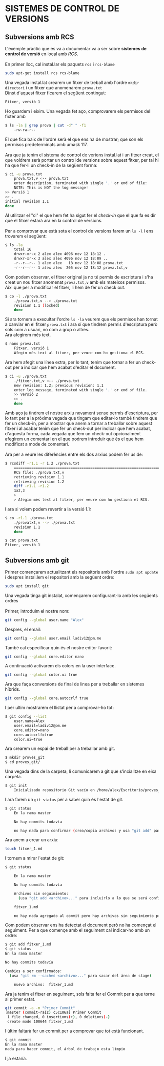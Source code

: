 # SISTEMES DE CONTROL DE VERSIONS

## Subversions amb RCS

L'exemple pràctic que es va a documentar va a ser sobre **sistemes de control de versió** en local amb *RCS*.\
\
En primer lloc, cal instal.lar els paquets `rcs` i `rcs-blame`

```bash
sudo apt-get install rcs rcs-blame
```

Una vegada instal.lat crearem un fitxer de treball amb l'ordre `mkdir directori` i un fitxer que anomenarem `prova.txt`\
Dinst d'aquest fitxer ficarem el següent contingut:

```bash
Fitxer, versió 1
```

Ho guardem i eixim. Una vegada fet aço, comprovarem els permisos del fixter amb

```bash
$ ls -la | grep prova | cut -d" " -f1
    -rw-rw-r--
```

El que fica baix de l'ordre serà el que ens ha de mostrar; que son els permisos predeterminats amb umask 117.\
\
Ara que ja tenim el sistema de control de verions instal.lat i un fitxer creat, el que voldrem serà portar un contro lde versions sobre aquest fitxer, per tal hi ha que fer-li un check-in de la següent forma:

```bash
$ ci -u prova.txt
    prova.txt,v <-- prova.txt
    enter description, terminated with single '.' or end of file:
    NOTE: This is NOT the log message!
>> Versió 1
>> .
initial revision 1.1
done
```

Al utilitzar el "ci" el que hem fet ha sigut fer el *check-in* que el que fa es dir que el fitxer estarà ara en la control de versions.\
\
Per a comprovar que està sota el control de versions farem un `ls -l` i ens trovarem el següent:

```bash
$ ls -la
    total 16
	drwxr-xr-x 2 alex alex 4096 nov 12 18:12 .
	drwxr-xr-x 3 alex alex 4096 nov 12 18:09 ..
	-r--r--r-- 1 alex alex   18 nov 12 18:08 prova.txt
	-r--r--r-- 1 alex alex  205 nov 12 18:12 prova.txt,v
```

Com podem observar, el fitxer original ja no té permís de escriptura i s'ha creat un nou fitxer anomenat `prova.txt,v` amb els mateixos permisos.\
Aixi que per a modificar el fitxer, li hem de fer un check out.

```bash
$ co -l ./prova.txt
	./prova.txt,v --> ./prova.txt
	revision 1.1 (locked)
	done
```

Si ara tornem a execultar l'ordre `ls -la` veurem que els permisos han tornat a canviar en el fitxer `prova.txt` i ara sí que tindrem permis d'escriptura però sols com a usuari, no com a grup o altres. \
Ara afegirem més text.

```bash
$ nano prova.txt
	Fitxer, versió 1
	Afegim més text al fitxer, per veure com ho gestiona el RCS.
```

Ara hem afegit una línea extra, per lo tant, tenim que tornar a fer un check-out per a indicar que hem acabat d'editar el document.

```bash
$ ci -u ./prova.txt
	./fitxer.txt,v <-- ./prova.txt
	new revision: 1.2; previous revision: 1.1
	enter log message, terminated with single '.' or end of file.
	>> Versió 2
	>> .
	done
```

Amb aço ja tindrem el nostre arxiu novament sense permis d'escriptura, per lo tant per a la pròxima vegada que tingam que editar-lo també tindrem que fer un check-in, per a mostrar que anem a tornar a treballar sobre aquest fitxer i al acabar tenim que fer un check-out per indicar que hem acabat, d'aquesta forma, cada vegada que fem un check-out opcionalment afegirem un comentari en el que podrem introduir qué és el que hem modificat a mode de comentari.
\
\
Ara per a veure les diferències entre els dos arxius podem fer us de:

```bash
$ rcsdiff -r1.1 -r 1.2 ./prova.txt
	===================================================================
	RCS file: ./prova.txt,v
	retrieving revision 1.1
	retrieving revision 1.2
	diff -r1.1 -r1.2
	1a2,3
	>
	> Afegim més text al fitxer, per veure com ho gestiona el RCS.

```

I ara si volem podem revertir a la versió 1.1:

```bash
$ co -r1.1 ./prova.txt
	./provatxt,v --> ./prova.txt
	revision 1.1
	done

$ cat prova.txt
Fitxer, versió 1
```

## Subversions amb git

Primer començarem actualitzant els repositoris amb l'ordre `sudo apt update` i despres instal.lem el repositori amb la següent ordre:

```bash
sudo apt install git
```

Una vegada tinga git instalat, començarem configurant-lo amb les següents ordres\
\
Primer, introduim el nostre nom:

```bash
git config --global user.name "Àlex"
```

Despres, el email:

```bash
git config --global user.email ladiv12@pm.me
```

També cal especificar quin és el nostre editor favorit:

```bash
git config --global core.editor nano
```

A continuació activarem els colors en la user interface.

```bash
git config --global color.ui true
```

Ara que faça conversions de final de linea per a treballar en sistemes híbrids.

```bash
git config --global core.autocrlf true
```

I per ultim mostrarem el llistat per a comprovar-ho tot:

```bash
$ git config --list
	user.name=Àlex
	user.email=ladiv12@pm.me
	core.editor=nano
	core.autocrlf=true
	color.ui=true
```

Ara crearem un espai de treball per a treballar amb git. 

```bash
$ mkdir proves_git
$ cd proves_git/
```

Una vegada dins de la carpeta, li comunicarem a git que s'incialitze en eixa carpeta.

```bash
$ git init
	Inicializado repositorio Git vacío en /home/alex/Escritorio/proves_git/.git/
```

I ara farem un `git status` per a saber quin és l'estat de git.

```bash
$ git status
	En la rama master

	No hay commits todavía

	no hay nada para confirmar (crea/copia archivos y usa "git add" para hacerles seguimiento)
```

Ara anem a crear un arxiu:

```bash
touch fitxer_1.md
```

I tornem a mirar l'estat de git:

```bash
$ git status

	En la rama master

	No hay commits todavía

	Archivos sin seguimiento:
	  (usa "git add <archivo>..." para incluirlo a lo que se será confirmado)

	fitxer_1.md

	no hay nada agregado al commit pero hay archivos sin seguimiento presentes (usa "git add" para hacerles seguimiento)

```

Com podem observar ens ha detectat el document però no ha començat el seguiment. Per a que començe amb el seguiment cal indicar-ho amb un ordre:

```bash
$ git add fitxer_1.md
$ git status
En la rama master

No hay commits todavía

Cambios a ser confirmados:
  (usa "git rm --cached <archivo>..." para sacar del área de stage)

	nuevo archivo:  fitxer_1.md
```

Ara ja tenim el fitxer en seguiment, sols falta fer el Commit per a que torne al primer estat.

```bash
git commit -a -m "Primer Commit"
[master (commit-raíz) c5c106a] Primer Commit
 1 file changed, 0 insertions(+), 0 deletions(-)
 create mode 100644 fitxer_1.md
```

I últim faltarà fer un commit per a comprovar que tot està funcionant.

```bash
$ git commit
En la rama master
nada para hacer commit, el árbol de trabajo esta limpio
```

I ja estaría.
